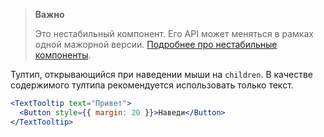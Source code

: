 > **Важно**
>
> Это нестабильный компонент. Его API может меняться в рамках одной мажорной версии. [Подробнее про нестабильные компоненты](https://inomdzhon.github.io/test-action-for-forked-rep/#/Unstable).

Тултип, открывающийся при наведении мыши на `children`. В качестве содержимого тултипа рекомендуется использовать только текст.

```jsx { "props": { "layout": false, "iframe": false } }
<TextTooltip text="Привет">
  <Button style={{ margin: 20 }}>Наведи</Button>
</TextTooltip>
```

